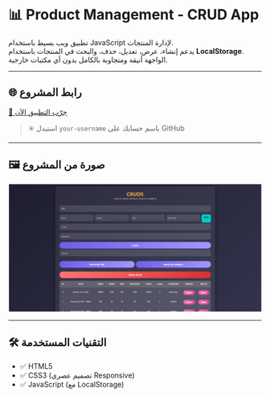 # 📊 Product Management - CRUD App

تطبيق ويب بسيط باستخدام JavaScript لإدارة المنتجات.  
يدعم إنشاء، عرض، تعديل، حذف، والبحث في المنتجات باستخدام **LocalStorage**.  
الواجهة أنيقة ومتجاوبة بالكامل بدون أي مكتبات خارجية.

---

## 🌐 رابط المشروع 

[🔗 جرّب التطبيق الآن](https://antonious-sameh.github.io/crud-product-management-app/)

> ✳️ استبدل `your-username` باسم حسابك على GitHub

---

## 🖼️ صورة من المشروع

![screenshot](screenshot.png)

---

## 🛠️ التقنيات المستخدمة

- ✅ HTML5
- ✅ CSS3 (تصميم عصري Responsive)
- ✅ JavaScript (مع LocalStorage)
